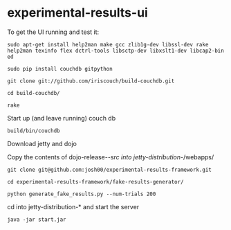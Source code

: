experimental-results-ui
=======================

To get the UI running and test it:

    sudo apt-get install help2man make gcc zlib1g-dev libssl-dev rake help2man texinfo flex dctrl-tools libsctp-dev libxslt1-dev libcap2-bin ed

    sudo pip install couchdb gitpython
    
    git clone git://github.com/iriscouch/build-couchdb.git
    
    cd build-couchdb/
    
    rake

Start up (and leave running) couch db

    build/bin/couchdb

Download jetty and dojo

Copy the contents of dojo-release-*-src into jetty-distribution-*/webapps/

    git clone git@github.com:josh00/experimental-results-framework.git

    cd experimental-results-framework/fake-results-generator/

    python generate_fake_results.py --num-trials 200
    
cd into jetty-distribution-* and start the server 

    java -jar start.jar
